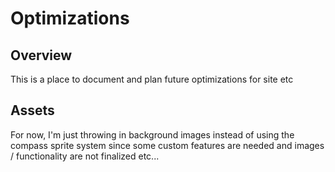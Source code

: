 Optimizations
=

Overview 
-

This is a place to document and plan future optimizations for site etc

Assets
-

For now, I'm just throwing in background images instead of using the compass sprite system since some custom features are needed and images / functionality are not finalized etc...